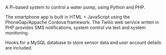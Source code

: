 A Pi-based system to control a water pump, using Python and PHP.

The smartphone app is built in HTML + JavaScript using the PhoneGap/Appache Cordova framework. The Twilio web service writen in PHP provides SMS notifications, system control via text and system monitoring.

Hooks for a MySQL database to store sensor data and user account details are included.
